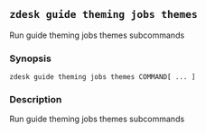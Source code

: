 ## `zdesk guide theming jobs themes`

Run guide theming jobs themes subcommands

### Synopsis

    zdesk guide theming jobs themes COMMAND[ ... ]

### Description

Run guide theming jobs themes subcommands

